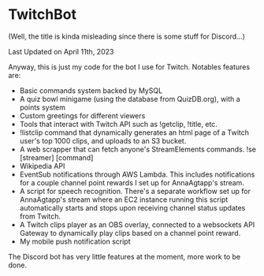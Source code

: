# TwitchBot

(Well, the title is kinda misleading since there is some stuff for Discord...)

Last Updated on April 11th, 2023

Anyway, this is just my code for the bot I use for Twitch. Notables features are:
- Basic commands system backed by MySQL
- A quiz bowl minigame (using the database from QuizDB.org), with a points system
- Custom greetings for different viewers
- Tools that interact with Twitch API such as !getclip, !title, etc.
- !listclip command that dynamically generates an html page of a Twitch user's top 1000 clips, and uploads to an S3 bucket.
- A web scrapper that can fetch anyone's StreamElements commands. !se [streamer] [command]
- Wikipedia API
- EventSub notifications through AWS Lambda. This includes notifications for a couple channel point rewards I set up for AnnaAgtapp's stream.
- A script for speech recognition. There's a separate workflow set up for AnnaAgtapp's stream where an EC2 instance running this script automatically starts and stops upon receiving channel status updates from Twitch.
- A Twitch clips player as an OBS overlay, connected to a websockets API Gateway to dynamically play clips based on a channel point reward.
- My mobile push notification script

The Discord bot has very little features at the moment, more work to be done.
